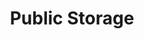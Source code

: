---
title: "Public Storage"
url: /shoreline/public-storage-15th-avenue-northeast/
shop: storage rental
---